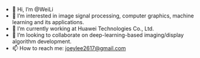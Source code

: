 - 👋 Hi, I’m @WeiLi
- 👀 I’m interested in image signal processing, computer graphics, machine learning and its applications.
- 🌱 I’m currently working at Huawei Technologies Co., Ltd.
- 💞️ I’m looking to collaborate on deep-learning-based imaging/display algorithm development.
- 📫 How to reach me: joeylee2617@gmail.com

<!---
WeiLi-THU/WeiLi-THU is a ✨ special ✨ repository because its `README.md` (this file) appears on your GitHub profile.
You can click the Preview link to take a look at your changes.
--->
